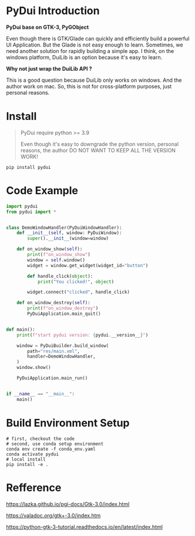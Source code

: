 # PyDui Introduction

**PyDui base on GTK-3, PyGObject**

Even though there is GTK/Glade can quickly and efficiently build a powerful UI Application. But the Glade is not easy enough to learn. Sometimes, we need another solution for rapidly building a simple app. I think, on the windows platform, DuiLib is an option because it's easy to learn.



**Why not just wrap the DuiLib API ?** 

This is a good question because DuiLib only works on windows. And the author work on mac. So, this is not for cross-platform purposes, just personal reasons.





# Install

> PyDui require python >= 3.9 
>
> Even though it's easy to downgrade the python version, personal reasons, the author DO NOT WANT TO KEEP ALL THE VERSION WORK!

```shell
pip install pydui
```





# Code Example

```python
import pydui
from pydui import *


class DemoWindowHandler(PyDuiWindowHandler):
    def __init__(self, window: PyDuiWindow):
        super().__init__(window=window)

    def on_window_show(self):
        print(f"on_window_show")
        window = self.window()
        widget = window.get_widget(widget_id="button")

        def handle_click(object):
            print("You clicked!", object)

        widget.connect("clicked", handle_click)

    def on_window_destroy(self):
        print(f"on_window_destroy")
        PyDuiApplication.main_quit()


def main():
    print(f"start pydui version: {pydui.__version__}")

    window = PyDuiBuilder.build_window(
        path="res/main.xml",
        handler=DemoWindowHandler,
    )
    window.show()

    PyDuiApplication.main_run()


if __name__ == "__main__":
    main()

```





# Build Environment Setup

```shell
# first, checkout the code
# second, use conda setup environment 
conda env create -f conda_env.yaml
conda activate pydui
# local install 
pip install -e .
```





# Refference

https://lazka.github.io/pgi-docs/Gtk-3.0/index.html

https://valadoc.org/gtk+-3.0/index.htm

https://python-gtk-3-tutorial.readthedocs.io/en/latest/index.html